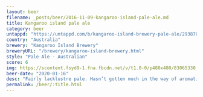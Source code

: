 ```yaml
---
layout: beer
filename: _posts/beer/2016-11-09-kangaroo-island-pale-ale.md
title: Kangaroo island pale ale
category: beer
untappd: "https://untappd.com/b/kangaroo-island-brewery-pale-ale/2938709"
country: "Australia"
brewery: "Kangaroo Island Brewery"
breweryURL: "/brewery/kangaroo-island-brewery.html"
style: "Pale Ale - Australian"
score: 6
img: https://scontent.fsyd9-1.fna.fbcdn.net/v/t1.0-0/p480x480/83065330_10157812395068745_1497762702225833984_o.jpg?_nc_cat=104&_nc_sid=e007fa&_nc_ohc=yYZe8p6Z-h8AX-xIMls&_nc_ht=scontent.fsyd9-1.fna&_nc_tp=6&oh=ad5e4837aff79c32d06aa08a36c064b3&oe=5F483BB3
beer-date: "2020-01-16"
desc: "Fairly lacklustre pale. Hasn’t gotten much in the way of aromatics from the hops"
permalink: /beer/:title.html
---
```


